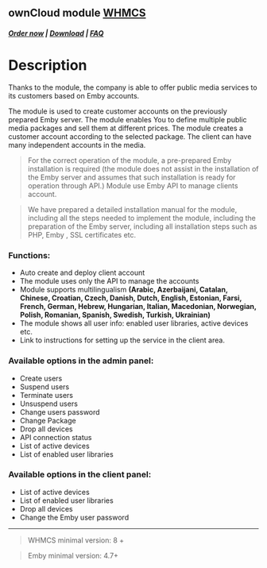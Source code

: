 ## ownCloud module **[WHMCS](https://puqcloud.com/link.php?id=77)**

#####  [Order now](https://puqcloud.com/whmcs-module-emby.php) | [Download](https://download.puqcloud.com/WHMCS/servers/PUQ_WHMCS-Emby/) | [FAQ](https://faq.puqcloud.com/)

# Description

Thanks to the module, the company is able to offer public media services to its customers based on Emby accounts.

The module is used to create customer accounts on the previously prepared Emby server. The module enables You to define multiple public media packages and sell them at different prices. The module creates a customer account according to the selected package. The client can have many independent accounts in the media.

>For the correct operation of the module, a pre-prepared Emby installation is required (the module does not assist in the installation of the Emby server and assumes that such installation is ready for operation through API.) Module use Emby API to manage clients account.

>We have prepared a detailed installation manual for the module, including all the steps needed to implement the module, including the preparation of the Emby server, including all installation steps such as PHP, Emby , SSL certificates etc.

### Functions:

- Auto create and deploy client account
- The module uses only the API to manage the accounts
- Module supports multilingualism **(Arabic, Azerbaijani, Catalan, Chinese, Croatian, Czech, Danish, Dutch, English, Estonian, Farsi, French, German, Hebrew, Hungarian, Italian, Macedonian, Norwegian, Polish, Romanian, Spanish, Swedish, Turkish, Ukrainian)**
- The module shows all user info: enabled user libraries, active devices etc.
- Link to instructions for setting up the service in the client area.

### Available options in the admin panel:

- Create users
- Suspend users
- Terminate users
- Unsuspend users
- Change users password
- Change Package
- Drop all devices
- API connection status
- List of active devices
- List of enabled user libraries

### Available options in the client panel:

- List of active devices
- List of enabled user libraries
- Drop all devices
- Change the Emby user password

- - - - - -

>WHMCS minimal version: 8 +

>Emby minimal version: 4.7+